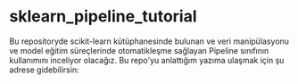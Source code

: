# sklearn_pipeline_tutorial
Bu repositoryde scikit-learn kütüphanesinde bulunan ve veri manipülasyonu ve model eğitim süreçlerinde otomatikleşme sağlayan Pipeline sınıfının kullanımını inceliyor olacağız. 
Bu repo'yu anlattığım yazıma ulaşmak için şu adrese gidebilirsin:
